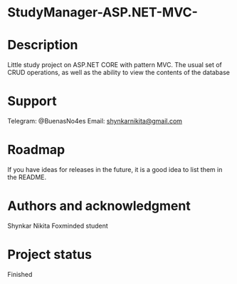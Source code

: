 # StudyManager-ASP.NET-MVC-

# Description
Little study project on ASP.NET CORE with pattern MVC. The usual set of CRUD operations, as well as the ability to view the contents of the database

# Support
Telegram: @BuenasNo4es
Email: shynkarnikita@gmail.com

# Roadmap
If you have ideas for releases in the future, it is a good idea to list them in the README.

# Authors and acknowledgment
Shynkar Nikita Foxminded student

# Project status
Finished
